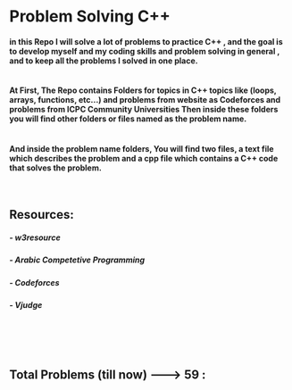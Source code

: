 # Problem Solving C++
#### in this Repo I will solve a lot of problems to practice C++ , and the goal is to develop myself and my coding skills and problem solving in general , and to keep all the problems I solved in one place.<br><br>
#### At First, The Repo contains Folders for topics in C++ topics like (loops, arrays, functions, etc...) and problems from website as Codeforces and problems from ICPC Community Universities Then inside these folders you will find other folders or files named as the problem name.<br><br>
#### And inside the problem name folders, You will find two files, a text file which describes the problem and a cpp file which contains a C++ code that solves the problem.<br><br><br>
## Resources:<br>
##### - w3resource
##### - Arabic Competetive Programming
##### - Codeforces
##### - Vjudge
<br><br><br>

## Total Problems (till now) ---> **59** :<br>

